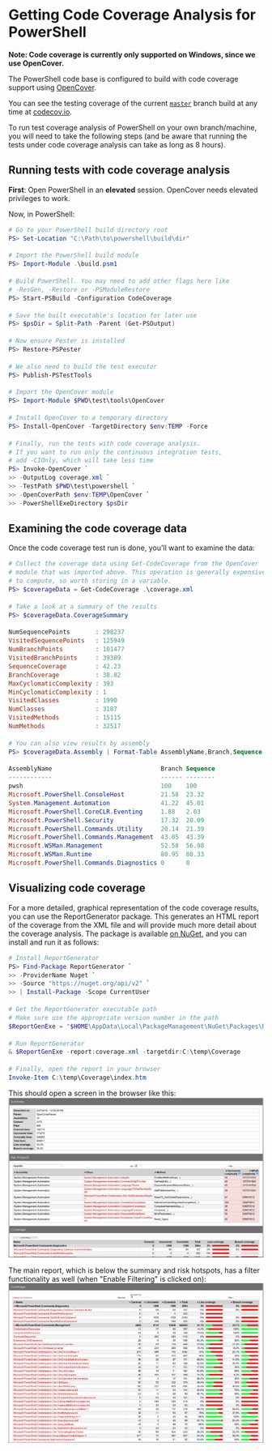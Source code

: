 # Getting Code Coverage Analysis for PowerShell

**Note: Code coverage is currently only supported on Windows, since we use OpenCover.**

The PowerShell code base is configured to build with code coverage support using [OpenCover](https://github.com/OpenCover/opencover).

You can see the testing coverage of the current [`master`](https://github.com/PowerShell/PowerShell)
branch build at any time at [codecov.io](https://codecov.io/gh/PowerShell/PowerShell).

To run test coverage analysis of PowerShell on your own branch/machine,
you will need to take the following steps (and be aware that running
the tests under code coverage analysis can take as long as 8 hours).

## Running tests with code coverage analysis

**First**: Open PowerShell in an **elevated** session. OpenCover
needs elevated privileges to work.

Now, in PowerShell:

```powershell
# Go to your PowerShell build directory root
PS> Set-Location "C:\Path\to\powershell\build\dir"

# Import the PowerShell build module
PS> Import-Module .\build.psm1

# Build PowerShell. You may need to add other flags here like
# -ResGen, -Restore or -PSModuleRestore
PS> Start-PSBuild -Configuration CodeCoverage

# Save the built executable's location for later use
PS> $psDir = Split-Path -Parent (Get-PSOutput)

# Now ensure Pester is installed
PS> Restore-PSPester

# We also need to build the test executor
PS> Publish-PSTestTools

# Import the OpenCover module
PS> Import-Module $PWD\test\tools\OpenCover

# Install OpenCover to a temporary directory
PS> Install-OpenCover -TargetDirectory $env:TEMP -Force

# Finally, run the tests with code coverage analysis.
# If you want to run only the continuous integration tests,
# add -CIOnly, which will take less time
PS> Invoke-OpenCover `
>> -OutputLog coverage.xml `
>> -TestPath $PWD\test\powershell `
>> -OpenCoverPath $env:TEMP\OpenCover `
>> -PowerShellExeDirectory $psDir
```

## Examining the code coverage data

Once the code coverage test run is done, you'll want to examine the data:

```powershell
# Collect the coverage data using Get-CodeCoverage from the OpenCover
# module that was imported above. This operation is generally expensive
# to compute, so worth storing in a variable.
PS> $coverageData = Get-CodeCoverage .\coverage.xml

# Take a look at a summary of the results
PS> $coverageData.CoverageSummary

NumSequencePoints       : 298237
VisitedSequencePoints   : 125949
NumBranchPoints         : 101477
VisitedBranchPoints     : 39389
SequenceCoverage        : 42.23
BranchCoverage          : 38.82
MaxCyclomaticComplexity : 393
MinCyclomaticComplexity : 1
VisitedClasses          : 1990
NumClasses              : 3187
VisitedMethods          : 15115
NumMethods              : 32517

# You can also view results by assembly
PS> $coverageData.Assembly | Format-Table AssemblyName,Branch,Sequence

AssemblyName                              Branch Sequence
------------                              ------ --------
pwsh                                      100    100
Microsoft.PowerShell.ConsoleHost          21.58  23.32
System.Management.Automation              41.22  45.01
Microsoft.PowerShell.CoreCLR.Eventing     1.88   2.03
Microsoft.PowerShell.Security             17.32  20.09
Microsoft.PowerShell.Commands.Utility     20.14  21.39
Microsoft.PowerShell.Commands.Management  43.05  43.39
Microsoft.WSMan.Management                52.58  56.98
Microsoft.WSMan.Runtime                   80.95  80.33
Microsoft.PowerShell.Commands.Diagnostics 0      0
```

## Visualizing code coverage

For a more detailed, graphical representation of the code coverage results,
you can use the ReportGenerator package. This generates an HTML report of
the coverage from the XML file and will provide much more detail about the
coverage analysis. The package is available [on NuGet](https://www.nuget.org/packages/ReportGenerator/),
and you can install and run it as follows:

```powershell
# Install ReportGenerator
PS> Find-Package ReportGenerator `
>> -ProviderName Nuget `
>> -Source "https://nuget.org/api/v2" `
>> | Install-Package -Scope CurrentUser

# Get the ReportGenerator executable path
# Make sure use the appropriate version number in the path
$ReportGenExe = "$HOME\AppData\Local\PackageManagement\NuGet\Packages\ReportGenerator.<version>\tools\ReportGenerator.exe"

# Run ReportGenerator
& $ReportGenExe -report:coverage.xml -targetdir:C:\temp\Coverage

# Finally, open the report in your browser
Invoke-Item C:\temp\Coverage\index.htm
```

This should open a screen in the browser like this:
![Coverage report browser page](Images/CoverageReportTop.png)

The main report, which is below the summary and risk hotspots, has
a filter functionality as well (when "Enable Filtering" is clicked on):
![Coverage report with filter on](Images/CoverageReportFilter.png)
